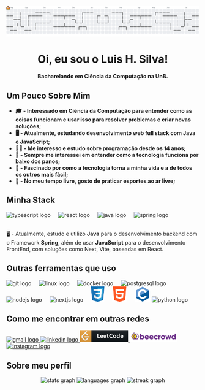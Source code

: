<picture>
  <source media="(prefers-color-scheme: dark)" srcset="https://raw.githubusercontent.com/LuisHenriqueDaSilv/LuisHenriqueDaSilv/output/pacman-contribution-graph-dark.svg">
  <source media="(prefers-color-scheme: light)" srcset="https://raw.githubusercontent.com/LuisHenriqueDaSilv/LuisHenriqueDaSilv/output/pacman-contribution-graph.svg">
  <img alt="pacman contribution graph" src="https://raw.githubusercontent.com/LuisHenriqueDaSilv/LuisHenriqueDaSilv/output/pacman-contribution-graph.svg">
</picture>

###

<div align="center">
<h1>Oi, eu sou o Luis H. Silva!</h1>
<p><strong>Bacharelando em Ciência da Computação na UnB.</strong></p>
</div>

## Um Pouco Sobre Mim
- <strong>🎓 - Interessado em Ciência da Computação para entender como as coisas funcionam e usar isso para resolver problemas e criar novas soluções;</strong> 
- <strong>🖥️ - Atualmente, estudando desenvolvimento web full stack com Java e JavaScript;</strong>
- <strong>🧑‍💻 - Me interesso e estudo sobre programação desde os 14 anos;</strong>
- <strong>🤔 - Sempre me interessei em entender como a tecnologia funciona por baixo dos panos;</strong>
- <strong>🤖 - Fascinado por como a tecnologia torna a minha vida e a de todos os outros mais fácil; </strong>
- <strong>🌱 - No meu tempo livre, gosto de praticar esportes ao ar livre;</strong>

## Minha Stack
<div align="left">
  <img src="https://cdn.jsdelivr.net/gh/devicons/devicon/icons/typescript/typescript-original.svg" height="40" alt="typescript logo"  />
  <img width="12" />
  <img src="https://cdn.jsdelivr.net/gh/devicons/devicon/icons/react/react-original.svg" height="40" alt="react logo"  />
  <img width="12" />
  <img src="https://cdn.jsdelivr.net/gh/devicons/devicon/icons/java/java-original.svg" height="40" alt="java logo"  />
  <img width="12" />
  <img src="https://cdn.jsdelivr.net/gh/devicons/devicon/icons/spring/spring-original.svg" height="40" alt="spring logo"  />
</div>
</br>
<p>🖥️ - Atualmente, estudo e utilizo <strong>Java</strong> para o desenvolvimento backend com o Framework <strong>Spring</strong>, além de usar <strong>JavaScript</strong> para o desenvolvimento FrontEnd, com soluções como Next, Vite, baseadas em React.</p>

## Outras ferramentas que uso

<div align="left">

  <img src="https://cdn.jsdelivr.net/gh/devicons/devicon/icons/git/git-original.svg" height="40" alt="git logo"  />
  <img width="12" />
  <img src="https://cdn.jsdelivr.net/gh/devicons/devicon/icons/linux/linux-original.svg" height="40" alt="linux logo"  />
  <img width="12" />
  <img src="https://cdn.jsdelivr.net/gh/devicons/devicon/icons/docker/docker-original.svg" height="40" alt="docker logo"  />
  <img width="12" />
  <img src="https://cdn.jsdelivr.net/gh/devicons/devicon/icons/postgresql/postgresql-original.svg" height="40" alt="postgresql logo"  />
  <img width="12" />
  <img src="https://cdn.jsdelivr.net/gh/devicons/devicon/icons/nodejs/nodejs-original.svg" height="40" alt="nodejs logo"  />
  <img width="12" />
  <img src="https://cdn.jsdelivr.net/gh/devicons/devicon/icons/nextjs/nextjs-original.svg" height="40" alt="nextjs logo"  />
  <img width="12" />
  <img src="https://github.com/LuisHenriqueDaSilv/LuisHenriqueDaSilv/blob/main/images/css.png?raw=true" height="40" alt="nextjs logo"  />
  <img width="12" />
  <img src="https://github.com/LuisHenriqueDaSilv/LuisHenriqueDaSilv/blob/main/images/html.png?raw=true" height="40" alt="nextjs logo"  />
  <img width="12" />
  <img src="https://github.com/LuisHenriqueDaSilv/LuisHenriqueDaSilv/blob/main/images/c.png?raw=true" height="40" alt="nextjs logo"  />
  <img src="https://cdn.jsdelivr.net/gh/devicons/devicon/icons/python/python-original.svg" height="40" alt="python logo"  />
  <img width="12" />
</div>

###

## Como me encontrar em outras redes
<div align="left">
  <a href="mailto:luishenriquen14@gmail.com" target="_blank">
    <img src="https://img.shields.io/static/v1?message=Gmail&logo=gmail&label=&color=D14836&logoColor=white&labelColor=&style=for-the-badge" height="30" alt="gmail logo"  />
  </a>
  <a href="https://www.linkedin.com/in/luishenriquedasilv/" target="_blank">
    <img src="https://img.shields.io/static/v1?message=LinkedIn&logo=linkedin&label=&color=0077B5&logoColor=white&labelColor=&style=for-the-badge" height="30" alt="linkedin logo"  />
  </a>
  <a href="https://leetcode.com/u/luishenriquedasilv/" target="_blank">
    <img src="https://github.com/LuisHenriqueDaSilv/LuisHenriqueDaSilv/blob/main/images/leetcode.png?raw=true" height="30" alt="instagram logo"  />
  </a>
  <a href="https://judge.beecrowd.com/pt/profile/1063307" target="_blank">
    <img src="https://github.com/LuisHenriqueDaSilv/LuisHenriqueDaSilv/blob/main/images/beecrowd.png?raw=true" height="30" alt="instagram logo"  />
  </a>
  <a href="https://instagram.com/luishenri.silva" target="_blank">
    <img src="https://img.shields.io/static/v1?message=Instagram&logo=instagram&label=&color=E4405F&logoColor=white&labelColor=&style=for-the-badge" height="30" alt="instagram logo"  />
  </a>
</div>

###


## Sobre meu perfil  
<div align="center">
  <img src="https://github-readme-stats.vercel.app/api?username=LuisHenriqueDaSilv&hide_title=false&hide_rank=false&show_icons=true&include_all_commits=true&count_private=true&disable_animations=false&theme=dark&locale=pt-br&hide_border=true&order=1" height="150" alt="stats graph"  />
  <img src="https://github-readme-stats.vercel.app/api/top-langs?username=LuisHenriqueDaSilv&locale=pt-br&hide_title=false&layout=compact&card_width=320&langs_count=6&theme=dark&hide_border=true&order=2" height="150" alt="languages graph"  />
  <img src="https://streak-stats.demolab.com?user=LuisHenriqueDaSilv&locale=pt-br&mode=daily&theme=dark&hide_border=true&border_radius=5&order=3" height="150" alt="streak graph"  />
</div>














